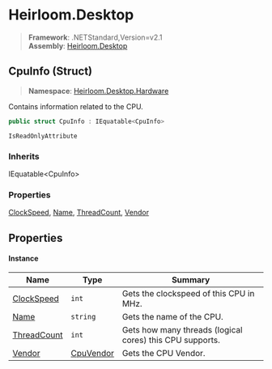 # Heirloom.Desktop

> **Framework**: .NETStandard,Version=v2.1  
> **Assembly**: [Heirloom.Desktop][0]

## CpuInfo (Struct)

> **Namespace**: [Heirloom.Desktop.Hardware][0]

Contains information related to the CPU.

```cs
public struct CpuInfo : IEquatable<CpuInfo>
```

`IsReadOnlyAttribute`

### Inherits

IEquatable\<CpuInfo>

### Properties

[ClockSpeed][1], [Name][2], [ThreadCount][3], [Vendor][4]

## Properties

#### Instance

| Name             | Type           | Summary                                                  |
|------------------|----------------|----------------------------------------------------------|
| [ClockSpeed][1]  | `int`          | Gets the clockspeed of this CPU in MHz.                  |
| [Name][2]        | `string`       | Gets the name of the CPU.                                |
| [ThreadCount][3] | `int`          | Gets how many threads (logical cores) this CPU supports. |
| [Vendor][4]      | [CpuVendor][5] | Gets the CPU Vendor.                                     |

[0]: ../../Heirloom.Desktop.md
[1]: CpuInfo/ClockSpeed.md
[2]: CpuInfo/Name.md
[3]: CpuInfo/ThreadCount.md
[4]: CpuInfo/Vendor.md
[5]: CpuVendor.md
